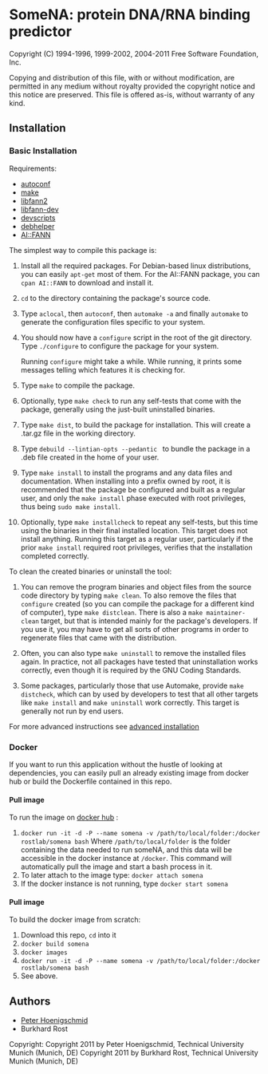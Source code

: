 # SomeNA: protein DNA/RNA binding predictor

Copyright (C) 1994-1996, 1999-2002, 2004-2011 Free Software Foundation,
Inc.

Copying and distribution of this file, with or without modification,
are permitted in any medium without royalty provided the copyright
notice and this notice are preserved.  This file is offered as-is,
without warranty of any kind.

## Installation

### Basic Installation

Requirements:

  - [autoconf](http://www.gnu.org/software/autoconf/autoconf.html)
  - [make](https://www.gnu.org/software/make/)
  - [libfann2](https://launchpad.net/ubuntu/trusty/+package/libfann2)
  - [libfann-dev](https://packages.debian.org/wheezy/libfann-dev)
  - [devscripts](https://packages.debian.org/unstable/devscripts)
  - [debhelper](https://packages.debian.org/sid/debhelper)
  - [AI::FANN](http://search.cpan.org/~salva/AI-FANN/lib/AI/FANN.pm)

The simplest way to compile this package is:

  1. Install all the required packages. For Debian-based linux distributions, you can easily `apt-get` most of them.
      For the AI::FANN package, you can `cpan AI::FANN` to download and install it.

  2. `cd` to the directory containing the package's source code.
  
  3. Type `aclocal`, then `autoconf`, then `automake -a` and finally `automake` to generate the configuration files 
      specific to your system.

  4. You should now have a `configure` script in the root of the git directory.
      Type `./configure` to configure the package for your system.

     Running `configure` might take a while.  While running, it prints
     some messages telling which features it is checking for.

  5. Type `make` to compile the package.

  6. Optionally, type `make check` to run any self-tests that come with
     the package, generally using the just-built uninstalled binaries.

  7. Type `make dist`, to build the package for installation. This will create a .tar.gz file in the working directory.

  8. Type `debuild --lintian-opts --pedantic ` to bundle the package in a .deb file created in the home of your user.

  7. Type `make install` to install the programs and any data files and
     documentation.  When installing into a prefix owned by root, it is
     recommended that the package be configured and built as a regular
     user, and only the `make install` phase executed with root
     privileges, thus being `sudo make install`.

  8. Optionally, type `make installcheck` to repeat any self-tests, but
     this time using the binaries in their final installed location.
     This target does not install anything.  Running this target as a
     regular user, particularly if the prior `make install` required
     root privileges, verifies that the installation completed
     correctly.

To clean the created binaries or uninstall the tool:

  1. You can remove the program binaries and object files from the
     source code directory by typing `make clean`.  To also remove the
     files that `configure` created (so you can compile the package for
     a different kind of computer), type `make distclean`.  There is
     also a `make maintainer-clean` target, but that is intended mainly
     for the package's developers.  If you use it, you may have to get
     all sorts of other programs in order to regenerate files that came
     with the distribution.

  2. Often, you can also type `make uninstall` to remove the installed
     files again.  In practice, not all packages have tested that
     uninstallation works correctly, even though it is required by the
     GNU Coding Standards.

  3. Some packages, particularly those that use Automake, provide `make
     distcheck`, which can by used by developers to test that all other
     targets like `make install` and `make uninstall` work correctly.
     This target is generally not run by end users.

For more advanced instructions see [advanced installation](https://github.com/Rostlab/someNA/wiki/Advanced-Installation)

### Docker

If you want to run this application without the hustle of looking at dependencies, you can easily
pull an already existing image from docker hub or build the Dockerfile contained in this repo.

#### Pull image
To run the image on [docker hub](https://hub.docker.com/r/rostlab/somena) :
  1. `docker run -it -d -P --name somena -v /path/to/local/folder:/docker rostlab/somena bash`
      Where `/path/to/local/folder` is the folder containing the data needed to run someNA, and this
      data will be accessible in the docker instance at `/docker`.
      This command will automatically pull the image and start a bash process in it.
  2.  To later attach to the image type: `docker attach somena`
  3.  If the docker instance is not running, type `docker start somena`

#### Pull image
To build the docker image from scratch:
  1.  Download this repo, `cd` into it
  2.  `docker build somena`
  3.  `docker images`
  4.  `docker run -it -d -P --name somena -v /path/to/local/folder:/docker rostlab/somena bash`
  5.  See above.

## Authors

* [Peter Hoenigschmid](mailto:hoenigschmid@rostlab.org)
* Burkhard Rost

Copyright:
Copyright 2011 by Peter Hoenigschmid, Technical University Munich (Munich, DE)
Copyright 2011 by Burkhard Rost, Technical University Munich (Munich, DE)
